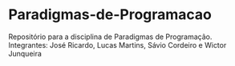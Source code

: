 # Paradigmas-de-Programacao
Repositório para a disciplina de Paradigmas de Programação.<br>
Integrantes: José Ricardo, Lucas Martins, Sávio Cordeiro e Wictor Junqueira
